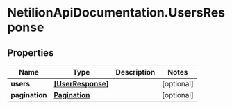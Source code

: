 # NetilionApiDocumentation.UsersResponse

## Properties
Name | Type | Description | Notes
------------ | ------------- | ------------- | -------------
**users** | [**[UserResponse]**](UserResponse.md) |  | [optional] 
**pagination** | [**Pagination**](Pagination.md) |  | [optional] 


